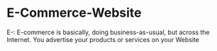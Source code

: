 # E-Commerce-Website
E-: E-commerce is basically, doing business-as-usual, but across the Internet. You advertise your products or services on your Website
